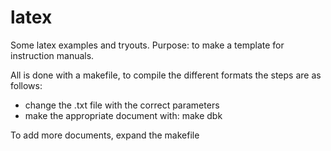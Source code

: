 # latex
Some latex examples and tryouts.
Purpose: to make a template for instruction manuals.

All is done with a makefile, to compile the different formats the steps are as follows:
* change the .txt file with the correct parameters
* make the appropriate document with:
	make dbk

To add more documents, expand the makefile
